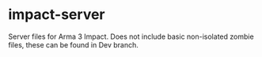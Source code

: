 # impact-server

Server files for Arma 3 Impact.
Does not include basic non-isolated zombie files, these can be found in Dev branch.
